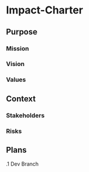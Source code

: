 # Impact-Charter
## Purpose
### Mission
### Vision
### Values

## Context
### Stakeholders
### Risks
## Plans

.1 Dev Branch
